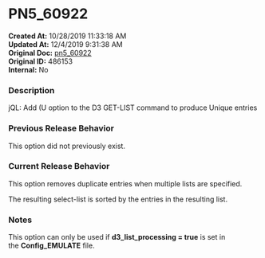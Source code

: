 # PN5_60922

**Created At:** 10/28/2019 11:33:18 AM  
**Updated At:** 12/4/2019 9:31:38 AM  
**Original Doc:** [pn5_60922](https://docs.jbase.com/79141-5-7-5-release-notes/pn5_60922)  
**Original ID:** 486153  
**Internal:** No  


### Description

jQL: Add (U option to the D3 GET-LIST command to produce Unique entries



### Previous Release Behavior

This option did not previously exist.



### Current Release Behavior

This option removes duplicate entries when multiple lists are specified.

The resulting select-list is sorted by the entries in the resulting list.



### Notes

This option can only be used if **d3\_list\_processing = true** is set in the **Config\_EMULATE** file.
